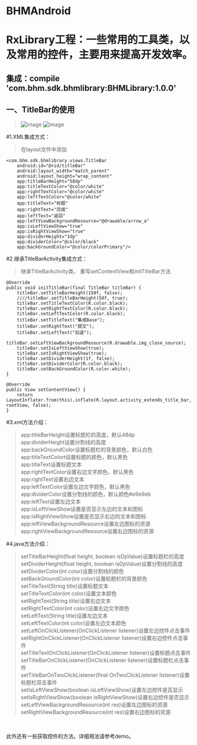 # BHMAndroid
RxLibrary工程：一些常用的工具类，以及常用的控件，主要用来提高开发效率。
=====

集成：compile 'com.bhm.sdk.bhmlibrary:BHMLibrary:1.0.0'
-------

一、TitleBar的使用
-------  
>![image](https://github.com/buhuiming/BHMAndroid/blob/master/screenShots/1.png) ![image](https://github.com/buhuiming/BHMAndroid/blob/master/screenShots/2.png)    

#1.XML集成方式：
>在layout文件中添加

    <com.bhm.sdk.bhmlibrary.views.TitleBar
        android:id="@+id/titleBar"
        android:layout_width="match_parent"
        android:layout_height="wrap_content"
        app:titleBarHeight="50dp" 
        app:titleTextColor="@color/white"
        app:rightTextColor="@color/white"
        app:leftTextColor="@color/white"
        app:titleText="标题"
        app:rightText="完成"
        app:leftText="返回"
        app:leftViewBackgroundResource="@drawable/arrow_a"
        app:isLeftViewShow="true"
        app:isRightViewShow="true"
        app:dividerHeight="1dp"
        app:dividerColor="@color/black"
        app:backGroundColor="@color/colorPrimary"/>
        
 #2.继承TitleBarActivity集成方式：
>继承TitleBarActivity类，
>重写setContentView和initTitleBar方法

    @Override
    public void initTitleBar(final TitleBar titleBar) {
        titleBar.setTitleBarHeight(150f, false);
        ////titleBar.setTitleBarHeight(50f, true);
        titleBar.setTitleTextColor(R.color.black);
        titleBar.setRightTextColor(R.color.black);
        titleBar.setLeftTextColor(R.color.black);
        titleBar.setTitleText("集成Base");
        titleBar.setRightText("提交");
        titleBar.setLeftText("后退");
        titleBar.setLeftViewBackgroundResource(R.drawable.img_close_source);
        titleBar.setIsLeftViewShow(true);
        titleBar.setIsRightViewShow(true);
        titleBar.setDividerHeight(1f, false);
        titleBar.setDividerColor(R.color.black);
        titleBar.setBackGroundColor(R.color.white);
    }

    @Override
    public View setContentView() {
        return LayoutInflater.from(this).inflate(R.layout.activity_extends_title_bar, rootView, false);
    }
    
#3.xml方法介绍：
>app:titleBarHeight设置标题栏的高度，默认48dp</br>
>app:dividerHeight设置分割线的高度</br>
>app:backGroundColor设置标题栏的背景颜色，默认白色</br>
>app:titleTextColort设置标题的颜色，默认黑色</br>
>app:titleText设置标题文本</br>
>app:rightTextColor设置右边文字颜色，默认黑色</br>
>app:rightText设置右边文本</br>
>app:leftTextColor设置左边文字颜色，默认黑色</br>
>app:dividerColor设置分割线的颜色，默认颜色#e9e9eb</br>
>app:leftText设置左边文本</br>
>app:isLeftViewShow设置是否显示左边的文本和图标</br>
>app:isRightViewShow设置是否显示右边的文本和图标</br>
>app:leftViewBackgroundResource设置左边图标的资源</br>
>app:rightViewBackgroundResource设置右边图标的资源</br>

#4.java方法介绍：

>setTitleBarHeight(float height, boolean isDpValue)设置标题栏的高度</br>
>setDividerHeight(float height, boolean isDpValue)设置分割线的高度</br>
>setDividerColor(int color)设置分割线的颜色</br>
>setBackGroundColor(int color)设置标题栏的背景颜色</br>
>setTitleText(String title)设置标题文本</br>
>setTitleTextColor(int color)设置文本颜色</br>
>setRightText(String title)设置右边文本</br>
>setRightTextColor(int color)设置右边文字颜色</br>
>setLeftText(String title)设置左边文本</br>
>setLeftTextColor(int color)设置左边文本颜色</br>
>setLeftOnClickListener(OnClickListener listener)设置左边控件点击事件</br>
>setRightOnClickListener(OnClickListener listener)设置右边控件点击事件</br>
>setTitleTextOnClickListener(OnClickListener listener)设置标题点击事件</br>
>setTitleBarOnClickListener(OnClickListener listener)设置标题栏点击事件</br>
>setTitleBarOnTwoClickListener(final OnTwoClickListener listener)设置标题栏双击事件</br>
>setIsLeftViewShow(boolean isLeftViewShow)设置左边控件是否显示</br>
>setIsRightViewShow(boolean isRightViewShow)设置右边控件是否显示</br>
>setLeftViewBackgroundResource(int res)设置左边图标的资源</br>
>setRightViewBackgroundResource(int res)设置右边图标的资源</br>
<br>


此外还有一些获取控件的方法。详细用法请参考demo。
